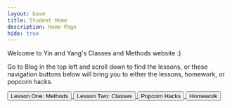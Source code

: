 ```yaml
---
layout: base
title: Student Home 
description: Home Page
hide: true
---
```


Welcome to Yin and Yang's Classes and Methods website :) 

Go to Blog in the top left and scroll down to find the lessons, or these navigation buttons below will bring you to either the lessons, homework, or popcorn hacks. 

<div class = "button">
    <a href = "https://mchopiee.github.io/Yin-and-Yang/2025/01/07/Lesson_one_IPYNB_2_.html" class ="button link">
        <button>Lesson One: Methods</button>    
    </a>
    <a href = "https://mchopiee.github.io/Yin-and-Yang/2025/01/07/Lesson_two_IPYNB_2_.html" class ="button link">
        <button>Lesson Two: Classes</button>
    </a>
    <a href = "https://mchopiee.github.io/Yin-and-Yang/2025/01/07/Popcorn_hacks_IPYNB_2_.html" class ="button link">
        <button>Popcorn Hacks</button>
    </a>
    <a href = "https://mchopiee.github.io/Yin-and-Yang/2025/01/07/Homework_IPYNB_2_.html" class ="button link">
        <button>Homework</button>
</div>
    


